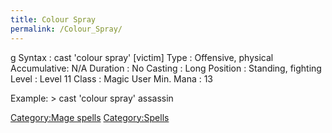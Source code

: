 ```yaml
---
title: Colour Spray
permalink: /Colour_Spray/
---
```


<nowiki>g Syntax : cast 'colour spray' \[victim\] Type : Offensive,
physical Accumulative: N/A Duration : No Casting : Long Position :
Standing, fighting Level : Level 11 Class : Magic User Min. Mana : 13

</pre>

Example: \> cast 'colour spray' assassin

[Category:Mage spells](Category:Mage_spells "wikilink")
[Category:Spells](Category:Spells "wikilink")